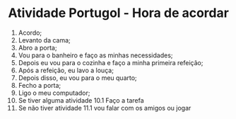# Atividade Portugol - Hora de acordar

1. Acordo;
2. Levanto da cama;
3. Abro a porta;
4. Vou para o banheiro e faço as minhas necessidades;
5. Depois eu vou para o cozinha e faço a minha primeira refeição;
6. Após a refeição, eu lavo a louça;
7. Depois disso, eu vou para o meu quarto;
8. Fecho a porta;
9. Ligo o meu computador;
10. Se tiver alguma atividade
    10.1 Faço a tarefa
11. Se não tiver atividade
    11.1 vou falar com os amigos ou jogar